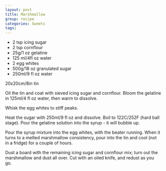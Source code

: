 ```yaml
---
layout: post
title: Marshmallow
group: recipe
categories: Sweets
tags: 
---
```



- 2 tsp icing sugar
- 2 tsp cornflour
- 25g/1 oz gelatine
- 125 ml/4fl oz water
- 2 egg whites
- 500g/18 oz granulated sugar
- 250ml/9 fl oz water

20x20cm/8in tin

Oil the tin and coat with sieved icing sugar and cornflour.  Bloom the gelatine in 125ml/4 fl oz water, then warm to dissolve.  

Whisk the egg whites to stiff peaks.  

Heat the sugar with 250ml/9 fl oz and dissolve.  Boil to 122C/252F (hard ball stage).  Pour the gelatine solution into the syrup - it will bubble up.  

Pour the syrup mixture into the egg whites, with the beater running.  When it turns to a melted marshmallow consistency, pour into the tin and cool (not in a fridge) for a couple of hours.  

Dust a board with the remaining icing sugar and cornflour mix; turn out the marshmallow and dust all over.  Cut with an oiled knife, and redust as you go.